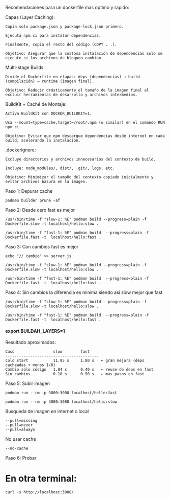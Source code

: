 Recomendaciones para un dockerfile mas optimo y rapido:

Capas (Layer Caching):

    Copia solo package.json y package-lock.json primero.

    Ejecuta npm ci para instalar dependencias.

    Finalmente, copia el resto del código (COPY . .).

    Objetivo: Asegurar que la costosa instalación de dependencias solo se ejecute si los archivos de bloqueo cambian.

    
Multi-stage Builds:

    Divide el Dockerfile en etapas: deps (dependencias) → build (compilación) → runtime (imagen final).

    Objetivo: Reducir drásticamente el tamaño de la imagen final al excluir herramientas de desarrollo y archivos intermedios.

    
BuildKit + Caché de Montaje:

    Activa BuildKit con DOCKER_BUILDKIT=1.

    Usa --mount=type=cache,target=/root/.npm (o similar) en el comando RUN npm ci.

    Objetivo: Evitar que npm descargue dependencias desde internet en cada build, acelerando la instalación.

    
.dockerignore:

    Excluye directorios y archivos innecesarios del contexto de build.

    Incluye: node_modules/, dist/, .git/, logs, etc.

    Objetivo: Minimizar el tamaño del contexto copiado inicialmente y evitar archivos basura en la imagen.

Paso 1: Depurar cache

```docker
podman builder prune -af
```

Paso 2: Desde cero fast es mejor

```docker
/usr/bin/time -f "slow-1: %E" podman build --progress=plain -f Dockerfile.slow -t localhost/hello:slow .

/usr/bin/time -f "fast-1: %E" podman build  --progress=plain -f Dockerfile.fast -t  localhost/hello:fast .
```

Paso 3: Con cambios fast es mejor
```
echo "// cambio" >> server.js
```

```docker
/usr/bin/time -f "slow-1: %E" podman build --progress=plain -f Dockerfile.slow -t localhost/hello:slow .

/usr/bin/time -f "fast-1: %E" podman build  --progress=plain -f Dockerfile.fast -t  localhost/hello:fast .
```

Paso 4: Sin cambios la diferencia es minima siendo asi slow mejor que fast

```docker
/usr/bin/time -f "slow-1: %E" podman build --progress=plain -f Dockerfile.slow -t localhost/hello:slow .

/usr/bin/time -f "fast-1: %E" podman build  --progress=plain -f Dockerfile.fast -t  localhost/hello:fast .
```

#### export BUILDAH_LAYERS=1

Resultado aproximados:

```docker
Caso                 slow        fast
-----------------------------------------
Cold start           11.95 s     1.80 s   ← gran mejora (deps cacheadas + menos I/O)
Cambio solo código   1.84 s      0.40 s   ← reuse de deps en fast
Sin cambios          0.18 s      0.50 s   ← mas pasos en fast
```

Paso 5: Subir imagen

```docker
podman run --rm -p 3000:3000 localhost/hello:fast

podman run --rm -p 3000:3000 localhost/hello:slow
```

Busqueda de imagen en internet o local

```docker
--pull=missing
--pull=never
--pull=always
```

No usar cache

```docker
--no-cache
```

Paso 6: Probar
# En otra terminal:
```
curl -s http://localhost:3000/
```
